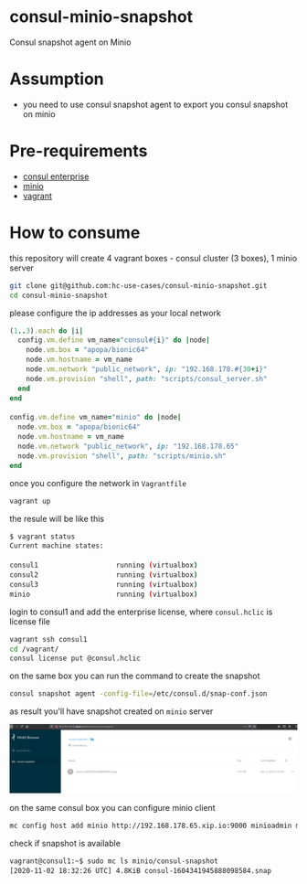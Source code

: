 # consul-minio-snapshot
Consul snapshot agent on Minio

# Assumption
- you need to use consul snapshot agent to export you consul snapshot on minio

# Pre-requirements

- [consul enterprise](https://www.consul.io/docs/enterprise) 
- [minio](https://min.io/)
- [vagrant](https://www.vagrantup.com/)

# How to consume

this repository will create 4 vagrant boxes - consul cluster (3 boxes), 1 minio server

```bash
git clone git@github.com:hc-use-cases/consul-minio-snapshot.git
cd consul-minio-snapshot
```

please configure the ip addresses as your local network

```ruby
(1..3).each do |i|
  config.vm.define vm_name="consul#{i}" do |node|
    node.vm.box = "apopa/bionic64"
    node.vm.hostname = vm_name
    node.vm.network "public_network", ip: "192.168.178.#{30+i}"
    node.vm.provision "shell", path: "scripts/consul_server.sh"
  end
end

config.vm.define vm_name="minio" do |node|
  node.vm.box = "apopa/bionic64"
  node.vm.hostname = vm_name
  node.vm.network "public_network", ip: "192.168.178.65"
  node.vm.provision "shell", path: "scripts/minio.sh"
end
```

once you configure the network in `Vagrantfile`

```bash
vagrant up
```

the resule will be like this

```bash
$ vagrant status
Current machine states:

consul1                   running (virtualbox)
consul2                   running (virtualbox)
consul3                   running (virtualbox)
minio                     running (virtualbox)
```

login to consul1 and add the enterprise license, where `consul.hclic` is license file

```bash
vagrant ssh consul1
cd /vagrant/
consul license put @consul.hclic
```

on the same box you can run the command to create the snapshot

```bash
consul snapshot agent -config-file=/etc/consul.d/snap-conf.json
```

as result you'll have snapshot created on `minio` server

![snapshot in minio](img/minio-snapshot.png "snapshot in minio")

on the same consul box you can configure minio client

```bash
mc config host add minio http://192.168.178.65.xip.io:9000 minioadmin minioadmin
```

check if snapshot is available

```bash
vagrant@consul1:~$ sudo mc ls minio/consul-snapshot
[2020-11-02 18:32:26 UTC] 4.8KiB consul-1604341945888098584.snap
```
